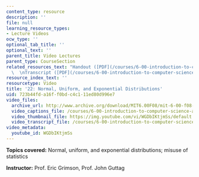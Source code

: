 ```yaml
---
content_type: resource
description: ''
file: null
learning_resource_types:
- Lecture Videos
ocw_type: ''
optional_tab_title: ''
optional_text: ''
parent_title: Video Lectures
parent_type: CourseSection
related_resources_text: "Handout ([PDF](/courses/6-00-introduction-to-computer-science-and-programming-fall-2008/resources/lec22-1))\
  \  \nTranscript ([PDF](/courses/6-00-introduction-to-computer-science-and-programming-fall-2008/resources/6-00f08-l22))"
resource_index_text: ''
resourcetype: Video
title: '22: Normal, Uniform, and Exponential Distributions'
uid: 723b44fd-a16f-f0bd-c4c1-11ed80d996e7
video_files:
  archive_url: http://www.archive.org/download/MIT6.00F08/mit-6-00-f08-lec22_300k.mp4
  video_captions_file: /courses/6-00-introduction-to-computer-science-and-programming-fall-2008/52d664e628f2549a8426cff1cd9be9cf_WGDbIKtjmSs.vtt
  video_thumbnail_file: https://img.youtube.com/vi/WGDbIKtjmSs/default.jpg
  video_transcript_file: /courses/6-00-introduction-to-computer-science-and-programming-fall-2008/e9beb6a7fe076d590fd96c83a840f94c_WGDbIKtjmSs.pdf
video_metadata:
  youtube_id: WGDbIKtjmSs
---
```


**Topics covered:** Normal, uniform, and exponential distributions; misuse of statistics

**Instructor:** Prof. Eric Grimson, Prof. John Guttag